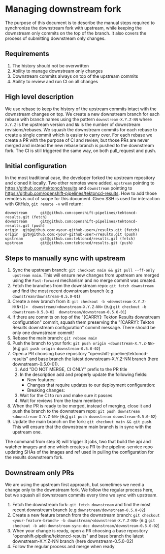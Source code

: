# Managing downstream fork

The purpose of this document is to describe the manual steps required to synchronize the downstream fork with upstream, while keeping the downstream only commits on the top of the branch. It also covers the process of submitting downstream only changes.

## Requirements

1. The history should not be overwritten
2. Ability to manage downstream only changes
3. Downstream commits always on top of the upstream commits
4. Ability to review and run CI on all changes

## High level description

We use rebase to keep the history of the upstream commits intact with the downstream changes on top. We create a new downstream branch for each rebase with branch names using the pattern `downstream-X.Y.Z-NN` where `X.Y.Z` is the upstream version and `NN` is the number of downstream revisions/rebases. We squash the downstream commits for each rebase to create a single commit which is easier to carry over. For each rebase we create a PR with the purpose of CI and review, but those PRs are never merged and instead the new rebase branch is pushed to the downstream fork. The CI is still triggered the same way, on both pull_request and push.

## Initial configuration

In the most traditional case, the developer forked the upstream repository and cloned it locally. Two other remotes were added, `upstream` pointing to https://github.com/tektoncd/results and `downstream` pointing to https://github.com/openshift-pipelines/tektoncd-results. How to add those remotes is out of scope for this document. Given SSH is used for interaction with GitHub, `git remote -v` will return:

```
downstream      git@github.com:openshift-pipelines/tektoncd-results.git (fetch)
downstream      git@github.com:openshift-pipelines/tektoncd-results.git (push)
origin  git@github.com:<your-github-user>/results.git (fetch)
origin  git@github.com:<your-github-user>/results.git (push)
upstream        git@github.com:tektoncd/results.git (fetch)
upstream        git@github.com:tektoncd/results.git (push)
```

## Steps to manually sync with upstream

1. Sync the upstream branch: `git checkout main && git pull --ff-only upstream main`. This will ensure new changes from upstream are merged using the `Fast-forward` mechanism and no merge commit was created.
2. Fetch the branches from the downstream repo: `git fetch downstream` and find the most recent downstream branch (e.g `downstream/downstream-0.5.0-01`)
3. Create a new branch from it: `git checkout -b <downstream-X.Y.Z-N(N+1)>  downstream/<downstream-X.Y.Z-NN>` (e.g `git checkout -b downstream-0.5.0-02  downstream/downstream-0.5.0-01`)
4. If there are commits on top of the "[CARRY]: Tekton Results downstream configuration" commit, squash them preserving the "[CARRY]: Tekton Results downstream configuration" commit message. There should be only one downstream commit!
5. Rebase the main branch: `git rebase main`
6. Push the branch to your fork: `git push origin <downstream-X.Y.Z-NN>` (e.g `git push origin downstream-0.5.0-02`)
7. Open a PR choosing base repository "openshift-pipeline/tektoncd-results" and base branch the latest downstream-X.Y.Z-NN branch (here downstream-0.5.0-01).
    1. Add "DO NOT MERGE, CI ONLY" prefix to the PR title
    2. In the description add and properly update the following fields:
        - New features:
        - Changes that require updates to our deployment configuration:
        - Breaking changes:
    3. Wait for the CI to run and make sure it passes
    4. Wait for reviews from the team members
8. When the PR is ready to be merged, instead of merging, close it and push the branch to the downstream repo: `git push downstream <downstream-X.Y.Z-NN>` (e.g `git push downstream downstream-0.5.0-02`)
9. Update the main branch on the fork: `git checkout main && git push`. This will ensure that the downstream main branch is in sync with the upstream one.

The command from step 8) will trigger 3 jobs, two that build the api and watcher images and one which creates a PR to the pipeline-service repo updating SHAs of the images and ref used in pulling the configuration for the results downstream fork.

## Downstream only PRs

We are using the upstream first approach, but sometimes we need a change only to the downstream fork. We follow the regular process here, but we squash all downstream commits every time we sync with upstream.

1. Fetch the downstream fork: `git fetch downstream` and find the most recent downstream branch (e.g `downstream/downstream-0.5.0-02`)
2. Create a new feature branch from the downstream branch: `git checkout <your-feature-branch> -b downstream/<downstream-X.Y.Z-NN>` (e.g `git checkout -b add-downstream-sync-doc downstream/downstream-0.5.0-02`)
3. When your change is ready, open a PR choosing a base repository "openshift-pipeline/tektoncd-results" and base branch the latest downstream-X.Y.Z-NN branch (here downstream-0.5.0-02)
4. Follow the regular process and merge when ready
